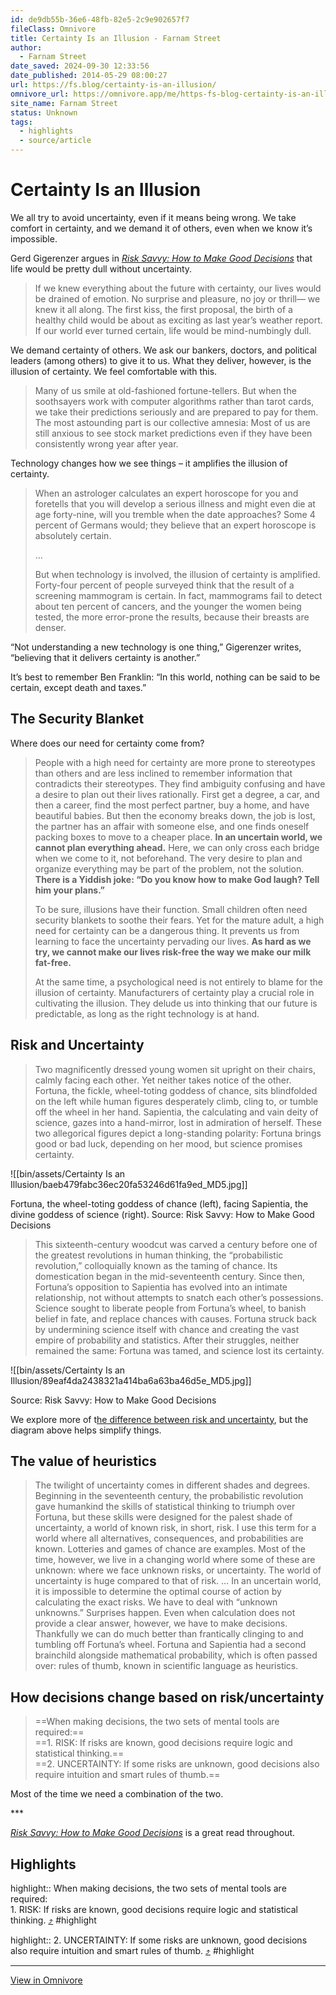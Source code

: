 ```yaml
---
id: de9db55b-36e6-48fb-82e5-2c9e902657f7
fileClass: Omnivore
title: Certainty Is an Illusion - Farnam Street
author:
  - Farnam Street
date_saved: 2024-09-30 12:33:56
date_published: 2014-05-29 08:00:27
url: https://fs.blog/certainty-is-an-illusion/
omnivore_url: https://omnivore.app/me/https-fs-blog-certainty-is-an-illusion-19243c7f59e
site_name: Farnam Street
status: Unknown
tags:
  - highlights
  - source/article
---
```


# Certainty Is an Illusion

We all try to avoid uncertainty, even if it means being wrong. We take comfort in certainty, and we demand it of others, even when we know it’s impossible.

Gerd Gigerenzer argues in [_Risk Savvy: How to Make Good Decisions_](https://www.amazon.com/gp/product/0143127101/ref=as%5Fli%5Fqf%5Fasin%5Fil%5Ftl?ie=UTF8&tag=farnamstreet-20&creative=9325&linkCode=as2&creativeASIN=0143127101&linkId=b55f0e7673b4722029fbbfebfcd219b5) that life would be pretty dull without uncertainty.

> If we knew everything about the future with certainty, our lives would be drained of emotion. No surprise and pleasure, no joy or thrill— we knew it all along. The first kiss, the first proposal, the birth of a healthy child would be about as exciting as last year’s weather report. If our world ever turned certain, life would be mind-numbingly dull.

We demand certainty of others. We ask our bankers, doctors, and political leaders (among others) to give it to us. What they deliver, however, is the illusion of certainty. We feel comfortable with this.

> Many of us smile at old-fashioned fortune-tellers. But when the soothsayers work with computer algorithms rather than tarot cards, we take their predictions seriously and are prepared to pay for them. The most astounding part is our collective amnesia: Most of us are still anxious to see stock market predictions even if they have been consistently wrong year after year.

Technology changes how we see things – it amplifies the illusion of certainty.

> When an astrologer calculates an expert horoscope for you and foretells that you will develop a serious illness and might even die at age forty-nine, will you tremble when the date approaches? Some 4 percent of Germans would; they believe that an expert horoscope is absolutely certain.
> 
> …
> 
> But when technology is involved, the illusion of certainty is amplified. Forty-four percent of people surveyed think that the result of a screening mammogram is certain. In fact, mammograms fail to detect about ten percent of cancers, and the younger the women being tested, the more error-prone the results, because their breasts are denser.

“Not understanding a new technology is one thing,” Gigerenzer writes, “believing that it delivers certainty is another.”

It’s best to remember Ben Franklin: “In this world, nothing can be said to be certain, except death and taxes.”

## The Security Blanket

Where does our need for certainty come from?

> People with a high need for certainty are more prone to stereotypes than others and are less inclined to remember information that contradicts their stereotypes. They find ambiguity confusing and have a desire to plan out their lives rationally. First get a degree, a car, and then a career, find the most perfect partner, buy a home, and have beautiful babies. But then the economy breaks down, the job is lost, the partner has an affair with someone else, and one finds oneself packing boxes to move to a cheaper place. **In an uncertain world, we cannot plan everything ahead.** Here, we can only cross each bridge when we come to it, not beforehand. The very desire to plan and organize everything may be part of the problem, not the solution. **There is a Yiddish joke: “Do you know how to make God laugh? Tell him your plans.”**
> 
> To be sure, illusions have their function. Small children often need security blankets to soothe their fears. Yet for the mature adult, a high need for certainty can be a dangerous thing. It prevents us from learning to face the uncertainty pervading our lives. **As hard as we try, we cannot make our lives risk-free the way we make our milk fat-free.**
> 
> At the same time, a psychological need is not entirely to blame for the illusion of certainty. Manufacturers of certainty play a crucial role in cultivating the illusion. They delude us into thinking that our future is predictable, as long as the right technology is at hand.

## Risk and Uncertainty

> Two magnificently dressed young women sit upright on their chairs, calmly facing each other. Yet neither takes notice of the other. Fortuna, the fickle, wheel-toting goddess of chance, sits blindfolded on the left while human figures desperately climb, cling to, or tumble off the wheel in her hand. Sapientia, the calculating and vain deity of science, gazes into a hand-mirror, lost in admiration of herself. These two allegorical figures depict a long-standing polarity: Fortuna brings good or bad luck, depending on her mood, but science promises certainty.

![[bin/assets/Certainty Is an Illusion/baeb479fabc36ec20fa53246d61fa9ed_MD5.jpg]]

Fortuna, the wheel-toting goddess of chance (left), facing Sapientia, the divine goddess of science (right). Source: Risk Savvy: How to Make Good Decisions

> This sixteenth-century woodcut was carved a century before one of the greatest revolutions in human thinking, the “probabilistic revolution,” colloquially known as the taming of chance. Its domestication began in the mid-seventeenth century. Since then, Fortuna’s opposition to Sapientia has evolved into an intimate relationship, not without attempts to snatch each other’s possessions. Science sought to liberate people from Fortuna’s wheel, to banish belief in fate, and replace chances with causes. Fortuna struck back by undermining science itself with chance and creating the vast empire of probability and statistics. After their struggles, neither remained the same: Fortuna was tamed, and science lost its certainty.

![[bin/assets/Certainty Is an Illusion/89eaf4da2438321a414ba6a63ba46d5e_MD5.jpg]]

Source: Risk Savvy: How to Make Good Decisions

We explore more of t[he difference between risk and uncertainty](https://fs.blog/2013/11/decisions-under-uncertainty/), but the diagram above helps simplify things.

## The value of heuristics

> The twilight of uncertainty comes in different shades and degrees. Beginning in the seventeenth century, the probabilistic revolution gave humankind the skills of statistical thinking to triumph over Fortuna, but these skills were designed for the palest shade of uncertainty, a world of known risk, in short, risk. I use this term for a world where all alternatives, consequences, and probabilities are known. Lotteries and games of chance are examples. Most of the time, however, we live in a changing world where some of these are unknown: where we face unknown risks, or uncertainty. The world of uncertainty is huge compared to that of risk. … In an uncertain world, it is impossible to determine the optimal course of action by calculating the exact risks. We have to deal with “unknown unknowns.” Surprises happen. Even when calculation does not provide a clear answer, however, we have to make decisions. Thankfully we can do much better than frantically clinging to and tumbling off Fortuna’s wheel. Fortuna and Sapientia had a second brainchild alongside mathematical probability, which is often passed over: rules of thumb, known in scientific language as heuristics.

## How decisions change based on risk/uncertainty

> ==When making decisions, the two sets of mental tools are required:==  
> ==1. RISK: If risks are known, good decisions require logic and statistical thinking.==  
> ==2. UNCERTAINTY: If some risks are unknown, good decisions also require intuition and smart rules of thumb.==

Most of the time we need a combination of the two.

\*\*\*

[_Risk Savvy: How to Make Good Decisions_](https://www.amazon.com/gp/product/0143127101/ref=as%5Fli%5Fqf%5Fasin%5Fil%5Ftl?ie=UTF8&tag=farnamstreet-20&creative=9325&linkCode=as2&creativeASIN=0143127101&linkId=b55f0e7673b4722029fbbfebfcd219b5) is a great read throughout.


## Highlights

highlight:: When making decisions, the two sets of mental tools are required:  
1\. RISK: If risks are known, good decisions require logic and statistical thinking. [⤴️](https://omnivore.app/me/https-fs-blog-certainty-is-an-illusion-19243c7f59e#cab2828a-7907-4895-8b88-ecce7f9b20e8) #highlight

highlight:: 2\. UNCERTAINTY: If some risks are unknown, good decisions also require intuition and smart rules of thumb. [⤴️](https://omnivore.app/me/https-fs-blog-certainty-is-an-illusion-19243c7f59e#239e975f-6760-460f-be13-a01e03deaa83) #highlight


---


[View in Omnivore](https://omnivore.app/me/https-fs-blog-certainty-is-an-illusion-19243c7f59e)
